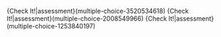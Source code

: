 {Check It!|assessment}(multiple-choice-3520534618)
{Check It!|assessment}(multiple-choice-2008549966)
{Check It!|assessment}(multiple-choice-1253840197)
